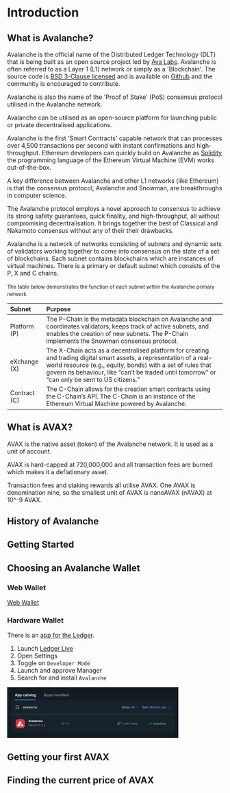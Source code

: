 # Introduction

## What is Avalanche?

Avalanche is the official name of the Distributed Ledger Technology (DLT) that is being built as an open source project led by [Ava Labs](https://www.avalabs.org). Avalanche is often referred to as a Layer 1 (L1) network or simply as a 'Blockchain'. The source code is [BSD 3-Clause licensed](https://github.com/ava-labs/avalanchego/blob/master/LICENSE) and is available on [Github](https://github.com/ava-labs/avalanchego) and the community is encouraged to contribute.

Avalanche is also the name of the 'Proof of Stake' (PoS) consensus protocol utilised in the Avalanche network.

Avalanche can be utilised as an open-source platform for launching public or private decentralised applications.

Avalanche is the first 'Smart Contracts' capable network that can processes over 4,500 transactions per second with instant confirmations and high-throughput. Ethereum developers can quickly build on Avalanche as [Solidity](https://docs.soliditylang.org) the programming language of the Ethereum Virtual Machine (EVM) works out-of-the-box.

A key difference between Avalanche and other L1 networks (like Ethereum) is that the consensus protocol, Avalanche and Snowman, are breakthroughs in computer science.

The Avalanche protocol employs a novel approach to consensus to achieve its strong safety guarantees, quick finality, and high-throughput, all without compromising decentralisation. It brings together the best of Classical and Nakamoto consensus without any of their their drawbacks.

Avalanche is a network of networks consisting of subnets and dynamic sets of validators working together to come into consensus on the state of a set of blockchains. Each subnet contains blockchains which are instances of virtual machines. There is a primary or default subnet which consists of the P, X and C chains.

<small>The table below demonstrates the function of each subnet within the Avalanche primary network.</small>

| Subnet | Purpose |
|:--|:--|
| Platform (P) | The P-Chain is the metadata blockchain on Avalanche and coordinates validators, keeps track of active subnets, and enables the creation of new subnets. The P-Chain implements the Snowman consensus protocol. |
| eXchange (X) | The X-Chain acts as a decentralised platform for creating and trading digital smart assets, a representation of a real-world resource (e.g., equity, bonds) with a set of rules that govern its behaviour, like “can’t be traded until tomorrow” or “can only be sent to US citizens.” |
| Contract (C) | The C-Chain allows for the creation smart contracts using the C-Chain’s API. The C-Chain is an instance of the Ethereum Virtual Machine powered by Avalanche. |

## What is AVAX?

AVAX is the native asset (token) of the Avalanche network. It is used as a unit of account.

AVAX is hard-capped at 720,000,000 and all transaction fees are burned which makes it a deflationary asset.

Transaction fees and staking rewards all utilise AVAX. One AVAX is denomination nine, so the smallest unit of AVAX is nanoAVAX (nAVAX) at 10^-9 AVAX.

## History of Avalanche

## Getting Started

## Choosing an Avalanche Wallet

### Web Wallet

[Web Wallet](https://wallet.avax.network)

### Hardware Wallet

There is an [app for the Ledger](https://github.com/obsidiansystems/ledger-app-avalanche).

1. Launch [Ledger Live](https://www.ledger.com/ledger-live)
2. Open Settings
3. Toggle on `Developer Mode`
4. Launch and approve Manager
5. Search for and install `Avalanche`

<img src="./assets/ledger-app-install.png" width="400px" alt="ledger install app">

## Getting your first AVAX

## Finding the current price of AVAX
